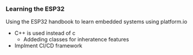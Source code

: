 ### Learning the ESP32
Using the ESP32 handbook to learn embedded systems using platform.io
* C++ is used instead of c
  * Addeding classes for inheratence features
* Implment CI/CD framework


